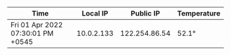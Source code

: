 | Time     | Local IP | Public IP | Temperature |
| ----------- | ----------- | ----------- | ----------- |
| Fri 01 Apr 2022 07:30:01 PM +0545      | 10.0.2.133     | 122.254.86.54  | 52.1° |
